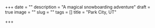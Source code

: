 +++
date = ""
description = "A magical snowboarding adventure"
draft = true
image = ""
slug = ""
tags = []
title = "Park City, UT"

+++
